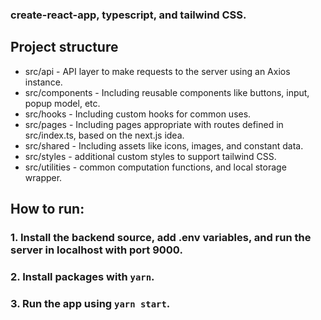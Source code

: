 ### create-react-app, typescript, and tailwind CSS. 
## Project structure
- src/api - API layer to make requests to the server using an Axios instance.
- src/components - Including reusable components like buttons, input, popup model, etc.
- src/hooks - Including custom hooks for common uses.
- src/pages - Including pages appropriate with routes defined in src/index.ts, based on the next.js idea. 
- src/shared - Including assets like icons, images, and constant data. 
- src/styles - additional custom styles to support tailwind CSS. 
- src/utilities - common computation functions, and local storage wrapper. 

## How to run:
### 1. Install the backend source, add .env variables, and run the server in localhost with port 9000.
### 2. Install packages with `yarn`.
### 3. Run the app using `yarn start`.
